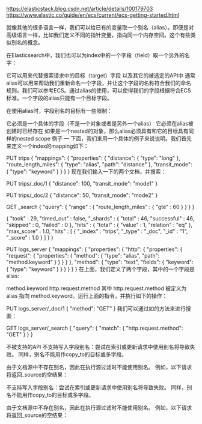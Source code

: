 https://elasticstack.blog.csdn.net/article/details/100179703
https://www.elastic.co/guide/en/ecs/current/ecs-getting-started.html

就像其他的很多语言一样，我们可以给已有的变量取一个别名（alias）。即便是对高级语言一样，比如我们定义不同的指针变量，指向同一个内存空间。这个有些类似别名的概念。

在Elasticsearch中，我们也可以为index中的一个字段（field）取一个另外的名字：

它可以用来代替搜索请求中的目标（target）字段
以及其它的被选定的API中
通常alias可以用来帮助我们重新命名一个字段，并让这个字段的名称符合我们的命名规则。我们可以参考ECS。通过alias的使用，可以使得我们的字段根据符合ECS标准。一个字段的alias只能有一个目标字段。

在使用alias时，字段别名的目标有一些限制：

它必须是一个具体的字段（不是一个对象或者是另外一个alias）
它必须在alias被创建时已经存在
如果是一个nested的对象，那么alias必须具有和它的目标具有同样的nested scope
例子 一
下面，我们来用一个具体的例子来说说明。我们首先来定义一个index的mapping如下：

PUT trips
{
  "mappings": {
    "properties": {
      "distance": {
        "type": "long"
      },
      "route_length_miles": {
        "type": "alias",
        "path": "distance" 
      },
      "transit_mode": {
        "type": "keyword"
      }
    }
  }
}
现在我们输入一下的两个文档，并搜索：

PUT trips/_doc/1
{
  "distance": 100,
  "transit_mode": "mode1"
}
 
PUT trips/_doc/2
{
  "distance": 50,
  "transit_mode": "mode2"
}
 
GET _search
{
  "query": {
    "range" : {
      "route_length_miles" : {
        "gte" : 60
      }
    }
  }
}

{
  "took" : 29,
  "timed_out" : false,
  "_shards" : {
    "total" : 46,
    "successful" : 46,
    "skipped" : 0,
    "failed" : 0
  },
  "hits" : {
    "total" : {
      "value" : 1,
      "relation" : "eq"
    },
    "max_score" : 1.0,
    "hits" : [
      {
        "_index" : "trips",
        "_type" : "_doc",
        "_id" : "1",
        "_score" : 1.0
      }
    ]
  }
}


PUT logs_server
{
  "mappings": {
    "properties": {
      "http": {
        "properties": {
          "request": {
            "properties": {
              "method": {
                "type": "alias",
                "path": "method.keyword"
              }
            }
          }
        }
      },
      "method": {
        "type": "text",
        "fields": {
          "keyword": {
            "type": "keyword"
          }
        }
      }
    }
  }
}
在上面，我们定义了两个字段，其中的一个字段是 alias:

method.keyword
http.request.method
其中 http.request.method 被定义为 alias 指向 method.keyword。运行上面的指令，并执行如下的操作：

PUT logs_server/_doc/1
{
  "method": "GET"
}
我们可以通过如的方法来进行搜索：

GET logs_server/_search
{
  "query": {
    "match": {
      "http.request.method": "GET"
    }
  }
}


不被支持的API
不支持写入字段别名：尝试在索引或更新请求中使用别名将导致失败。 同样，别名不能用作copy_to的目标或多字段。

由于文档源中不存在别名，因此在执行源过滤时不能使用别名。 例如，以下请求将返回_source的空结果：
 

不支持写入字段别名：尝试在索引或更新请求中使用别名将导致失败。 同样，别名不能用作copy_to的目标或多字段。
 
由于文档源中不存在别名，因此在执行源过滤时不能使用别名。 例如，以下请求将返回_source的空结果：